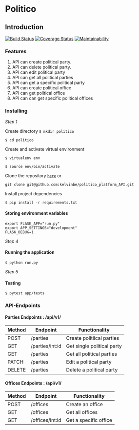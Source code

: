 # Politico

## Introduction
[![Build Status](https://travis-ci.com/kelvinbe/politico_platform_API.svg?branch=develop)](https://travis-ci.com/kelvinbe/politico_platform_API) [![Coverage Status](https://coveralls.io/repos/github/kelvinbe/politico_platform_API/badge.svg)](https://coveralls.io/github/kelvinbe/politico_platform_API)  [![Maintainability](https://api.codeclimate.com/v1/badges/00d23f7da810ae6b79a9/maintainability)](https://codeclimate.com/github/kelvinbe/politico_platform_API/maintainability)

### Features

1. API can create political party.
2. API can delete political party.
3. API can edit political party
4. API can get all political parties
5. API can get a specific political party
6. API can create political office
7. API can get political office
8. API can can get specific political offices


### Installing



*Step 1*

Create directory
```$ mkdir politico```

```$ cd politico```

Create and activate virtual environment

```$ virtualenv env```


```$ source env/bin/activate```

Clone the repository [```here```](git@github.com:kelvinbe/politico_platform_API.git) or 

``` git clone git@github.com:kelvinbe/politico_platform_API.git ```

Install project dependencies 


```$ pip install -r requirements.txt```




#### Storing environment variables 

```
export FLASK_APP="run.py"
export APP_SETTINGS="development"
FLASK_DEBUG=1
```

*Step 4*

#### Running the application

```$ python run.py```

*Step 5*

#### Testing

```$ pytest app/tests```

### API-Endpoints

#### Parties Endpoints : /api/v1/

Method | Endpoint | Functionality
--- | --- | ---
POST | /parties| Create politiical parties
GET | /parties/int:id | Get single political party
GET | /parties | Get  all political parties
PATCH | /parties| Edit a political party
DELETE|/parties| Delete a political party

#### Offices Endpoints : /api/v1/

Method | Endpoint | Functionality
--- | --- | ---
POST |/offices | Create an office
GET |/offices | Get all offices
GET |/offices/int:id | Get a specific office 


